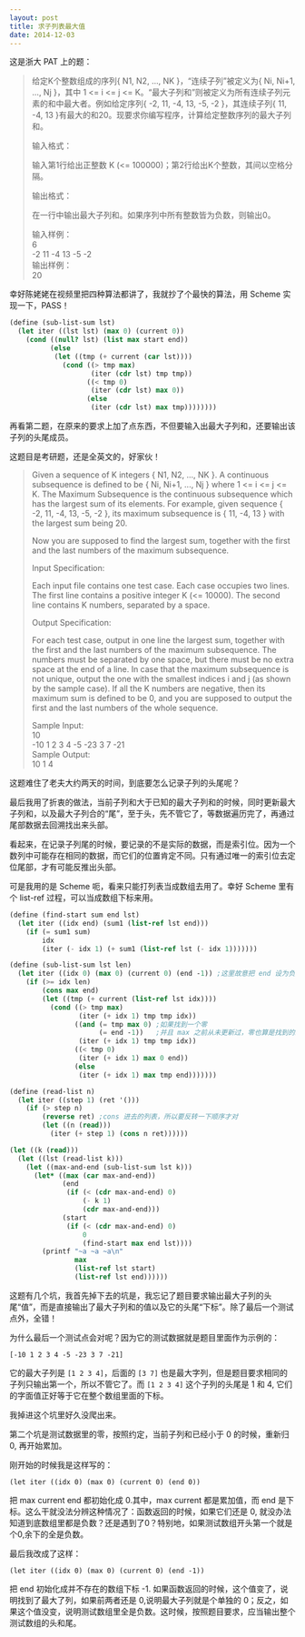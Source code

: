 ```yaml
---
layout: post
title: 求子列表最大值
date: 2014-12-03
---
```


这是浙大 PAT 上的题：

>给定K个整数组成的序列{ N1, N2, ..., NK }，“连续子列”被定义为{ Ni, Ni+1, ..., Nj }，其中 1 <= i <= j <= K。“最大子列和”则被定义为所有连续子列元素的和中最大者。例如给定序列{ -2, 11, -4, 13, -5, -2 }，其连续子列{ 11, -4, 13 }有最大的和20。现要求你编写程序，计算给定整数序列的最大子列和。
>
>输入格式：
>
>输入第1行给出正整数 K (<= 100000)；第2行给出K个整数，其间以空格分隔。
>
>输出格式：
>
>在一行中输出最大子列和。如果序列中所有整数皆为负数，则输出0。
>
>输入样例：   
>6   
>-2 11 -4 13 -5 -2   
>输出样例：   
>20   

幸好陈姥姥在视频里把四种算法都讲了，我就抄了个最快的算法，用 Scheme 实现一下，PASS！

```scheme
(define (sub-list-sum lst)
  (let iter ((lst lst) (max 0) (current 0))
    (cond ((null? lst) (list max start end))
          (else
           (let ((tmp (+ current (car lst))))
             (cond ((> tmp max)
                    (iter (cdr lst) tmp tmp))
                   ((< tmp 0)
                    (iter (cdr lst) max 0))
                   (else
                    (iter (cdr lst) max tmp))))))))
```

再看第二题，在原来的要求上加了点东西，不但要输入出最大子列和，还要输出该子列的头尾成员。

这题目是考研题，还是全英文的，好家伙！

>Given a sequence of K integers { N1, N2, ..., NK }. A continuous subsequence is defined to be { Ni, Ni+1, ..., Nj } where 1 <= i <= j <= K. The Maximum Subsequence is the continuous subsequence which has the largest sum of its elements. For example, given sequence { -2, 11, -4, 13, -5, -2 }, its maximum subsequence is { 11, -4, 13 } with the largest sum being 20.
>
>Now you are supposed to find the largest sum, together with the first and the last numbers of the maximum subsequence.
>
>Input Specification:
>
>Each input file contains one test case. Each case occupies two lines. The first line contains a positive integer K (<= 10000). The second line contains K numbers, separated by a space.
>
>Output Specification:
>
>For each test case, output in one line the largest sum, together with the first and the last numbers of the maximum subsequence. The numbers must be separated by one space, but there must be no extra space at the end of a line. In case that the maximum subsequence is not unique, output the one with the smallest indices i and j (as shown by the sample case). If all the K numbers are negative, then its maximum sum is defined to be 0, and you are supposed to output the first and the last numbers of the whole sequence.
>
>Sample Input:   
>10   
>-10 1 2 3 4 -5 -23 3 7 -21   
>Sample Output:   
>10 1 4

这题难住了老夫大约两天的时间，到底要怎么记录子列的头尾呢？

最后我用了折衷的做法，当前子列和大于已知的最大子列和的时候，同时更新最大子列和，以及最大子列合的“尾”，至于头，先不管它了，等数据遍历完了，再通过尾部数据去回溯找出来头部。

看起来，在记录子列尾的时候，要记录的不是实际的数据，而是索引位。因为一个数列中可能存在相同的数据，而它们的位置肯定不同。只有通过唯一的索引位去定位尾部，才有可能反推出头部。

可是我用的是 Scheme 呃，看来只能打列表当成数组去用了。幸好 Scheme 里有个 list-ref 过程，可以当成数组下标来用。

```scheme
(define (find-start sum end lst)
  (let iter ((idx end) (sum1 (list-ref lst end)))
    (if (= sum1 sum)
        idx
        (iter (- idx 1) (+ sum1 (list-ref lst (- idx 1)))))))

(define (sub-list-sum lst len)
  (let iter ((idx 0) (max 0) (current 0) (end -1)) ;这里故意把 end 设为负数
    (if (>= idx len)
        (cons max end)
        (let ((tmp (+ current (list-ref lst idx))))
          (cond ((> tmp max)
                 (iter (+ idx 1) tmp tmp idx))
                ((and (= tmp max 0) ;如果找到一个零
                      (= end -1))   ;并且 max 之前从未更新过，零也算是找到的最大数
                 (iter (+ idx 1) tmp tmp idx))
                ((< tmp 0)
                 (iter (+ idx 1) max 0 end))
                (else
                 (iter (+ idx 1) max tmp end)))))))

(define (read-list n)
  (let iter ((step 1) (ret '()))
    (if (> step n)
        (reverse ret) ;cons 进去的列表，所以要反转一下顺序才对
        (let ((n (read)))
          (iter (+ step 1) (cons n ret))))))

(let ((k (read)))
  (let ((lst (read-list k)))
    (let ((max-and-end (sub-list-sum lst k)))
      (let* ((max (car max-and-end))
             (end
              (if (< (cdr max-and-end) 0)
                  (- k 1)
                  (cdr max-and-end)))
             (start
              (if (< (cdr max-and-end) 0)
                  0
                  (find-start max end lst))))
        (printf "~a ~a ~a\n"
                max
                (list-ref lst start)
                (list-ref lst end))))))

```

这题有几个坑，我首先掉下去的坑是，我忘记了题目要求输出最大子列的头尾“值”，而是直接输出了最大子列和的值以及它的头尾“下标”。除了最后一个测试点外，全错！

为什么最后一个测试点会对呢？因为它的测试数据就是题目里面作为示例的：

    [-10 1 2 3 4 -5 -23 3 7 -21]

它的最大子列是 `[1 2 3 4]`，后面的 `[3 7]` 也是最大字列，但是题目要求相同的子列只输出第一个，所以不管它了。而 `[1 2 3 4]` 这个子列的头尾是 1 和 4, 它们的字面值正好等于它在整个数组里面的下标。

我掉进这个坑里好久没爬出来。

第二个坑是测试数据里的零，按照约定，当前子列和已经小于 0 的时候，重新归 0, 再开始累加。

刚开始的时候我是这样写的：

    (let iter ((idx 0) (max 0) (current 0) (end 0))
    
把 max current end 都初始化成 0.其中，max current 都是累加值，而 end 是下标。这么干就没法分辨这种情况了：函数返回的时候，如果它们还是 0, 就没办法知道到底数组里都是负数？还是遇到了0？特别地，如果测试数组开头第一个就是个0,余下的全是负数。

最后我改成了这样：

    (let iter ((idx 0) (max 0) (current 0) (end -1))

把 end 初始化成并不存在的数组下标 -1. 如果函数返回的时候，这个值变了，说明找到了最大了列，如果前两者还是 0,说明最大子列就是个单独的 0；反之，如果这个值没变，说明测试数组里全是负数。这时候，按照题目要求，应当输出整个测试数组的头和尾。